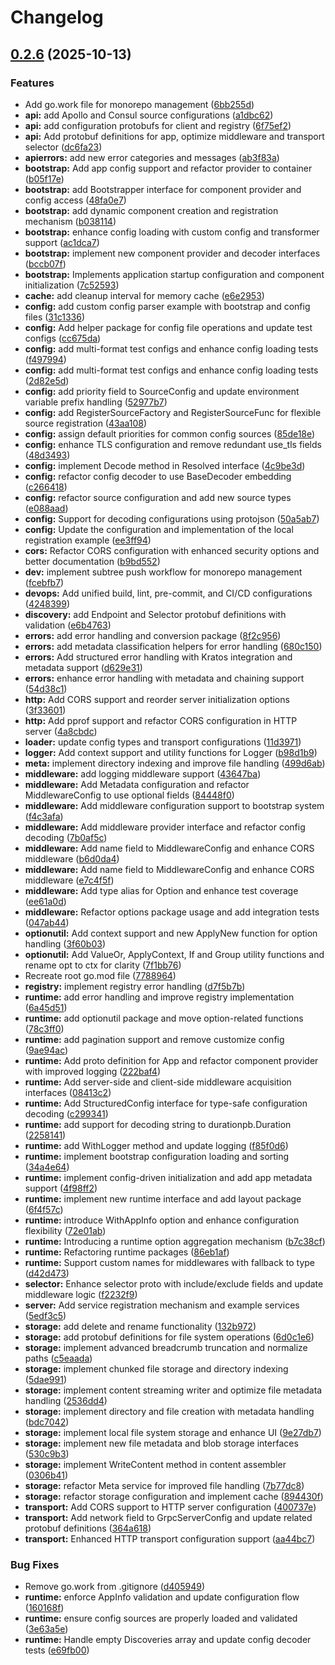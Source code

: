 # Changelog

## [0.2.6](https://github.com/origadmin/runtime/compare/v0.2.5...v0.2.6) (2025-10-13)


### Features

* Add go.work file for monorepo management ([6bb255d](https://github.com/origadmin/runtime/commit/6bb255d1d44c1bb264d267971682411a435a45c5))
* **api:** add Apollo and Consul source configurations ([a1dbc62](https://github.com/origadmin/runtime/commit/a1dbc62fee189a89ec3f5aa1d5a3e8388ac90d9d))
* **api:** add configuration protobufs for client and registry ([6f75ef2](https://github.com/origadmin/runtime/commit/6f75ef29a8f634a32996664d791470c4b999e194))
* **api:** Add protobuf definitions for app, optimize middleware and transport selector ([dc6fa23](https://github.com/origadmin/runtime/commit/dc6fa23ffd5e9a9309e70fa97f8a506a36d56acc))
* **apierrors:** add new error categories and messages ([ab3f83a](https://github.com/origadmin/runtime/commit/ab3f83aa60c05b514bcaffe6510cfa28ee3cf0cc))
* **bootstrap:** Add app config support and refactor provider to container ([b05f17e](https://github.com/origadmin/runtime/commit/b05f17e9d3b86be8862f025d6011a6be9ea39fc8))
* **bootstrap:** add Bootstrapper interface for component provider and config access ([48fa0e7](https://github.com/origadmin/runtime/commit/48fa0e7bd5f5d6b839e4666a266bbef0077799e7))
* **bootstrap:** add dynamic component creation and registration mechanism ([b038114](https://github.com/origadmin/runtime/commit/b038114eb4456f2b3fcebd66fb08d1383d1e7a2f))
* **bootstrap:** enhance config loading with custom config and transformer support ([ac1dca7](https://github.com/origadmin/runtime/commit/ac1dca7ddb77ef7c27f4a36de0711b26129a5ef9))
* **bootstrap:** implement new component provider and decoder interfaces ([bccb07f](https://github.com/origadmin/runtime/commit/bccb07f3fe911c50b317d0bbf1114348a986a727))
* **bootstrap:** Implements application startup configuration and component initialization ([7c52593](https://github.com/origadmin/runtime/commit/7c52593a9833276fd8338e010271794d99198b81))
* **cache:** add cleanup interval for memory cache ([e6e2953](https://github.com/origadmin/runtime/commit/e6e2953ce10f76f137126fc75463e03df719e03b))
* **config:** add custom config parser example with bootstrap and config files ([31c1336](https://github.com/origadmin/runtime/commit/31c1336e54ff22f13a6a5e46752fafe810137632))
* **config:** Add helper package for config file operations and update test configs ([cc675da](https://github.com/origadmin/runtime/commit/cc675da30e0c2c782c88119ce098a0438f58f7ae))
* **config:** add multi-format test configs and enhance config loading tests ([f497994](https://github.com/origadmin/runtime/commit/f4979949fd320f86c767236066afdf1b60d99eea))
* **config:** add multi-format test configs and enhance config loading tests ([2d82e5d](https://github.com/origadmin/runtime/commit/2d82e5d855e9c3dd5134077e574d717a206ee827))
* **config:** add priority field to SourceConfig and update environment variable prefix handling ([52977b7](https://github.com/origadmin/runtime/commit/52977b76b577469dc8f2b47ee787ada9f93e906c))
* **config:** add RegisterSourceFactory and RegisterSourceFunc for flexible source registration ([43aa108](https://github.com/origadmin/runtime/commit/43aa108d0e3979fdc7a968cbf79b0bdfdf7ac6bb))
* **config:** assign default priorities for common config sources ([85de18e](https://github.com/origadmin/runtime/commit/85de18ee15d51140e575204ed7ad7439be9a5e61))
* **config:** enhance TLS configuration and remove redundant use_tls fields ([48d3493](https://github.com/origadmin/runtime/commit/48d3493f607e44e37b9259896e0146a8829654f1))
* **config:** implement Decode method in Resolved interface ([4c9be3d](https://github.com/origadmin/runtime/commit/4c9be3d1011d2adc9c5e2be83763f8faacf027a6))
* **config:** refactor config decoder to use BaseDecoder embedding ([c266418](https://github.com/origadmin/runtime/commit/c266418c1d54bbb90ff8d5f0e5a19d1b92788698))
* **config:** refactor source configuration and add new source types ([e088aad](https://github.com/origadmin/runtime/commit/e088aad8c567940f9ac38effc006e66d33ad3147))
* **config:** Support for decoding configurations using protojson ([50a5ab7](https://github.com/origadmin/runtime/commit/50a5ab7501996b45f56bf3c37c75615d992365b5))
* **config:** Update the configuration and implementation of the local registration example ([ee3ff94](https://github.com/origadmin/runtime/commit/ee3ff94259bc3bf11ad35b267d4c80b4b51f9805))
* **cors:** Refactor CORS configuration with enhanced security options and better documentation ([b9bd552](https://github.com/origadmin/runtime/commit/b9bd5520cd50a95613f549b8d33acd4d5edd4b85))
* **dev:** implement subtree push workflow for monorepo management ([fcebfb7](https://github.com/origadmin/runtime/commit/fcebfb797655e17ae32abe19cdb66851936c0fb6))
* **devops:** Add unified build, lint, pre-commit, and CI/CD configurations ([4248399](https://github.com/origadmin/runtime/commit/4248399e476ef74c61e63555a7153b4000fcc755))
* **discovery:** add Endpoint and Selector protobuf definitions with validation ([e6b4763](https://github.com/origadmin/runtime/commit/e6b47631f5237d533ec87ec5f80cbb80ba4bbe85))
* **errors:** add error handling and conversion package ([8f2c956](https://github.com/origadmin/runtime/commit/8f2c9567dc1ef4aece86604584daf091e77c342d))
* **errors:** add metadata classification helpers for error handling ([680c150](https://github.com/origadmin/runtime/commit/680c15067a2113ab2bbbce77c1fc84cda4e848a9))
* **errors:** Add structured error handling with Kratos integration and metadata support ([d629e31](https://github.com/origadmin/runtime/commit/d629e31641fd07af540b6b41a41bdde25ce4cd63))
* **errors:** enhance error handling with metadata and chaining support ([54d38c1](https://github.com/origadmin/runtime/commit/54d38c1d346b8c1b131e35cf859b9da6b274e1bb))
* **http:** Add CORS support and reorder server initialization options ([3f33601](https://github.com/origadmin/runtime/commit/3f33601556f87569a00bc6addc5d618471c983c2))
* **http:** Add pprof support and refactor CORS configuration in HTTP server ([4a8cbdc](https://github.com/origadmin/runtime/commit/4a8cbdc58855180756e292f2efaf3ebcfc0bb3ee))
* **loader:** update config types and transport configurations ([11d3971](https://github.com/origadmin/runtime/commit/11d397115cd093ad7284380ccbfcf13908130306))
* **logger:** Add context support and utility functions for Logger ([b98d1b9](https://github.com/origadmin/runtime/commit/b98d1b974f32bc99687f57c4e687994329f2a0d5))
* **meta:** implement directory indexing and improve file handling ([499d6ab](https://github.com/origadmin/runtime/commit/499d6abdb99a1d8e9ed5ec196a64e4394032e37a))
* **middleware:** add logging middleware support ([43647ba](https://github.com/origadmin/runtime/commit/43647ba55eb00bc6270b3547fd77176af0845d91))
* **middleware:** Add Metadata configuration and refactor MiddlewareConfig to use optional fields ([84448f0](https://github.com/origadmin/runtime/commit/84448f04dd4d1c04374889f3eb0cd274fd81d56a))
* **middleware:** Add middleware configuration support to bootstrap system ([f4c3afa](https://github.com/origadmin/runtime/commit/f4c3afacfd9614b61469928d85b905864f176d68))
* **middleware:** Add middleware provider interface and refactor config decoding ([7b0af5c](https://github.com/origadmin/runtime/commit/7b0af5cc54692b8f4f9271b87971a5dbc04ccf2e))
* **middleware:** Add name field to MiddlewareConfig and enhance CORS middleware ([b6d0da4](https://github.com/origadmin/runtime/commit/b6d0da4bc5819dd9a6f8210f8960072a5183aa7f))
* **middleware:** Add name field to MiddlewareConfig and enhance CORS middleware ([e7c4f5f](https://github.com/origadmin/runtime/commit/e7c4f5f92bd048665be207a7471b695a19a8f40b))
* **middleware:** Add type alias for Option and enhance test coverage ([ee61a0d](https://github.com/origadmin/runtime/commit/ee61a0dcee9300d0ffe0f3baccc63cdca6ab1ea9))
* **middleware:** Refactor options package usage and add integration tests ([047ab44](https://github.com/origadmin/runtime/commit/047ab4420f70653730c1541a549cdc1cb0656bca))
* **optionutil:** Add context support and new ApplyNew function for option handling ([3f60b03](https://github.com/origadmin/runtime/commit/3f60b03c159ec14737ab21a77f274f1d1f28415e))
* **optionutil:** Add ValueOr, ApplyContext, If and Group utility functions and rename opt to ctx for clarity ([7f1bb76](https://github.com/origadmin/runtime/commit/7f1bb764aa204da83dffa147ad617b0d221af244))
* Recreate root go.mod file ([7788964](https://github.com/origadmin/runtime/commit/7788964e26a5f9b8627ca5ece1c52f5316ddce19))
* **registry:** implement registry error handling ([d7f5b7b](https://github.com/origadmin/runtime/commit/d7f5b7bab0dd135f228d49b0c3a35feffea4ecf0))
* **runtime:** add error handling and improve registry implementation ([6a45d51](https://github.com/origadmin/runtime/commit/6a45d514e0ae87c2130691e5701e2335d919d0d3))
* **runtime:** add optionutil package and move option-related functions ([78c3ff0](https://github.com/origadmin/runtime/commit/78c3ff065a5f981027bdb57d7e3a09e9692ff381))
* **runtime:** add pagination support and remove customize config ([9ae94ac](https://github.com/origadmin/runtime/commit/9ae94ac1a4694d4fa24e8728d45f842716252bb2))
* **runtime:** Add proto definition for App and refactor component provider with improved logging ([222baf4](https://github.com/origadmin/runtime/commit/222baf44e9214ab41c2f3c6814f06eb5045534fa))
* **runtime:** Add server-side and client-side middleware acquisition interfaces ([08413c2](https://github.com/origadmin/runtime/commit/08413c221f220d25af7382aca8af1b291b75ab3e))
* **runtime:** Add StructuredConfig interface for type-safe configuration decoding ([c299341](https://github.com/origadmin/runtime/commit/c2993415fcc36a996a1a36fda88d38b5ca6adb0d))
* **runtime:** add support for decoding string to durationpb.Duration ([2258141](https://github.com/origadmin/runtime/commit/225814123d17b23d8bab76aa92ade208dd8faf08))
* **runtime:** add WithLogger method and update logging ([f85f0d6](https://github.com/origadmin/runtime/commit/f85f0d616e519479718e1cb24341de42a0d47853))
* **runtime:** implement bootstrap configuration loading and sorting ([34a4e64](https://github.com/origadmin/runtime/commit/34a4e648ccbb3042adb26bd1f3bae05fb3ee8260))
* **runtime:** implement config-driven initialization and add app metadata support ([4f98ff2](https://github.com/origadmin/runtime/commit/4f98ff236f0f2a805cd670582e632d60bacbf713))
* **runtime:** implement new runtime interface and add layout package ([6f4f57c](https://github.com/origadmin/runtime/commit/6f4f57c0ecd9c7625124cd650edd9858d1b3b029))
* **runtime:** introduce WithAppInfo option and enhance configuration flexibility ([72e01ab](https://github.com/origadmin/runtime/commit/72e01ab8d6c3c9cff65da50b6b77e80c603dc7d7))
* **runtime:** Introducing a runtime option aggregation mechanism ([b7c38cf](https://github.com/origadmin/runtime/commit/b7c38cf4c9cd988af10e14f38dcb9ef8435358e9))
* **runtime:** Refactoring runtime packages ([86eb1af](https://github.com/origadmin/runtime/commit/86eb1af510721ca78c1eff9520cebdc0ee840af1))
* **runtime:** Support custom names for middlewares with fallback to type ([d42d473](https://github.com/origadmin/runtime/commit/d42d473be5ecba9dcfc0cf822276915478f0b9fe))
* **selector:** Enhance selector proto with include/exclude fields and update middleware logic ([f2232f9](https://github.com/origadmin/runtime/commit/f2232f9ef375451ecceaca34909681dfb33dc0da))
* **server:** Add service registration mechanism and example services ([5edf3c5](https://github.com/origadmin/runtime/commit/5edf3c580baaade5de37cc502f7c989943d60733))
* **storage:** add delete and rename functionality ([132b972](https://github.com/origadmin/runtime/commit/132b9729171c09987d0dc1bcdd7ee91cbfd501c0))
* **storage:** add protobuf definitions for file system operations ([6d0c1e6](https://github.com/origadmin/runtime/commit/6d0c1e6dd384321a275884cc956f6e12fa363a4d))
* **storage:** implement advanced breadcrumb truncation and normalize paths ([c5eaada](https://github.com/origadmin/runtime/commit/c5eaadab47f9e5036e3a7e04b6dc66734e0b6408))
* **storage:** implement chunked file storage and directory indexing ([5dae991](https://github.com/origadmin/runtime/commit/5dae9915003ea4053c5c99f6162ae7cb63c66edf))
* **storage:** implement content streaming writer and optimize file metadata handling ([2536dd4](https://github.com/origadmin/runtime/commit/2536dd483d41856ab097f5f1cc20e4102a2355ad))
* **storage:** implement directory and file creation with metadata handling ([bdc7042](https://github.com/origadmin/runtime/commit/bdc70428e6e603adbda29ac4f4c93fc4c68e8451))
* **storage:** implement local file system storage and enhance UI ([9e27db7](https://github.com/origadmin/runtime/commit/9e27db7510dc84a86890e32c537f4e0fe69d8c6a))
* **storage:** implement new file metadata and blob storage interfaces ([530c9b3](https://github.com/origadmin/runtime/commit/530c9b368276252e1dea59c7a56fb5a1028214f3))
* **storage:** implement WriteContent method in content assembler ([0306b41](https://github.com/origadmin/runtime/commit/0306b414c9cfb621de67f111a93bf5e34a37ec17))
* **storage:** refactor Meta service for improved file handling ([7b77dc8](https://github.com/origadmin/runtime/commit/7b77dc88eb495c10eeaa4b4c732d7b11b2f3b541))
* **storage:** refactor storage configuration and implement cache ([894430f](https://github.com/origadmin/runtime/commit/894430f924979ee2b5b5db9b4cce0702b26f3854))
* **transport:** Add CORS support to HTTP server configuration ([400737e](https://github.com/origadmin/runtime/commit/400737e9cd4e93164a58d625050c1b2cdc10578b))
* **transport:** Add network field to GrpcServerConfig and update related protobuf definitions ([364a618](https://github.com/origadmin/runtime/commit/364a6189376beecff789547ea32079d2fa7cfeeb))
* **transport:** Enhanced HTTP transport configuration support ([aa44bc7](https://github.com/origadmin/runtime/commit/aa44bc739a1594bd1be9ea976b3d9ea6d27cec63))


### Bug Fixes

* Remove go.work from .gitignore ([d405949](https://github.com/origadmin/runtime/commit/d4059490a17e46a8f7acb6c68176b00026296bba))
* **runtime:** enforce AppInfo validation and update configuration flow ([160168f](https://github.com/origadmin/runtime/commit/160168f5c7a62113103cb4e85369073fbc352eed))
* **runtime:** ensure config sources are properly loaded and validated ([3e63a5e](https://github.com/origadmin/runtime/commit/3e63a5e20327a7a1cac74113760ad86d536fed42))
* **runtime:** Handle empty Discoveries array and update config decoder tests ([e69fb00](https://github.com/origadmin/runtime/commit/e69fb003850e5563169fd0ad1aaf812e2b7e7a57))
